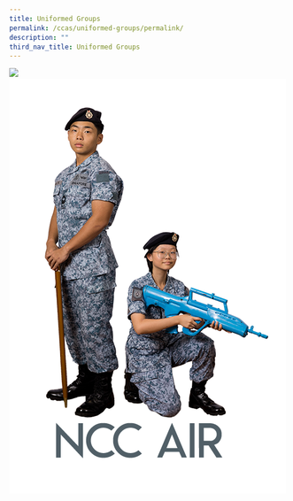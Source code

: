 ```yaml
---
title: Uniformed Groups
permalink: /ccas/uniformed-groups/permalink/
description: ""
third_nav_title: Uniformed Groups
---
```

<a href="link address"><img src="image destination"></a>![NCC Air](/images/2023_ncc%20air.png)